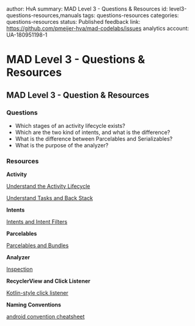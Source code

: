 author: HvA
summary: MAD Level 3 - Questions & Resources
id: level3-questions-resources,manuals
tags: questions-resources
categories: questions-resources
status: Published
feedback link: https://github.com/pmeijer-hva/mad-codelabs/issues
analytics account: UA-180951198-1

# MAD Level 3 - Questions & Resources

## MAD Level 3 - Question & Resources

### Questions

- Which stages of an activity lifecycle exists?
- Which are the two kind of intents, and what is the difference?
- What is the difference between Parcelables and Serializables?
- What is the purpose of the analyzer?

### Resources

**Activity**

[Understand the Activity Lifecycle](https://developer.android.com/guide/components/activities/activity-lifecycle)

[Understand Tasks and Back Stack](https://developer.android.com/guide/components/activities/tasks-and-back-stack)

**Intents**

[Intents and Intent Filters](https://developer.android.com/guide/components/intents-filters.html)

**Parcelables**

[Parcelables and Bundles](https://developer.android.com/guide/components/activities/parcelables-and-bundles.html)

**Analyzer**

[Inspection](https://developer.android.com/studio/write/lint#manuallyRunInspections)

**RecyclerView and Click Listener**

[Kotlin-style click listener](https://www.andreasjakl.com/recyclerview-kotlin-style-click-listener-android/)

**Naming Conventions**

[android convention cheatsheet](https://github.com/mastani/android-convention-cheatsheet)
